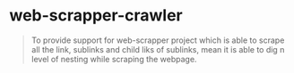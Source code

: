 # web-scrapper-crawler
> To provide support for web-scrapper project which is able to scrape all the link, sublinks and child liks of sublinks, mean it is able to dig n level of nesting while scraping the webpage.